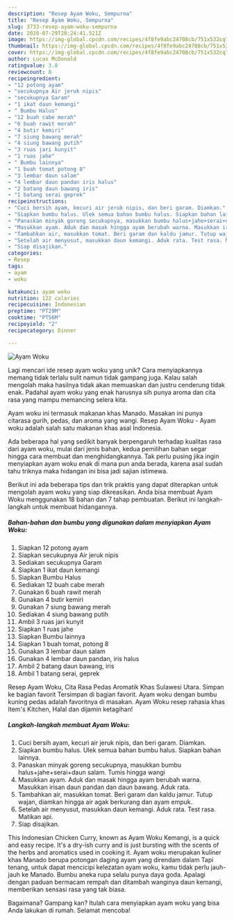 ```yaml
---
description: "Resep Ayam Woku, Sempurna"
title: "Resep Ayam Woku, Sempurna"
slug: 3733-resep-ayam-woku-sempurna
date: 2020-07-29T20:24:41.521Z
image: https://img-global.cpcdn.com/recipes/4f8fe9abc24708cb/751x532cq70/ayam-woku-foto-resep-utama.jpg
thumbnail: https://img-global.cpcdn.com/recipes/4f8fe9abc24708cb/751x532cq70/ayam-woku-foto-resep-utama.jpg
cover: https://img-global.cpcdn.com/recipes/4f8fe9abc24708cb/751x532cq70/ayam-woku-foto-resep-utama.jpg
author: Lucas McDonald
ratingvalue: 3.8
reviewcount: 8
recipeingredient:
- "12 potong ayam"
- "secukupnya Air jeruk nipis"
- "secukupnya Garam"
- "1 ikat daun kemangi"
- " Bumbu Halus"
- "12 buah cabe merah"
- "6 buah rawit merah"
- "4 butir kemiri"
- "7 siung bawang merah"
- "4 siung bawang putih"
- "3 ruas jari kunyit"
- "1 ruas jahe"
- " Bumbu lainnya"
- "1 buah tomat potong 8"
- "3 lembar daun salam"
- "4 lembar daun pandan iris halus"
- "2 batang daun bawang iris"
- "1 batang serai geprek"
recipeinstructions:
- "Cuci bersih ayam, kecuri air jeruk nipis, dan beri garam. Diamkan."
- "Siapkan bumbu halus. Ulek semua bahan bumbu halus. Siapkan bahan lainnya."
- "Panaskan minyak goreng secukupnya, masukkan bumbu halus+jahe+serai+daun salam. Tumis hingga wangi"
- "Masukkan ayam. Aduk dan masak hingga ayam berubah warna. Masukkan irisan daun pandan dan daun bawang. Aduk rata."
- "Tambahkan air, masukkan tomat. Beri garam dan kaldu jamur. Tutup wajan, diamkan hingga air agak berkurang dan ayam empuk."
- "Setelah air menyusut, masukkan daun kemangi. Aduk rata. Test rasa. Matikan api."
- "Siap disajikan."
categories:
- Resep
tags:
- ayam
- woku

katakunci: ayam woku 
nutrition: 122 calories
recipecuisine: Indonesian
preptime: "PT29M"
cooktime: "PT56M"
recipeyield: "2"
recipecategory: Dinner

---
```



![Ayam Woku](https://img-global.cpcdn.com/recipes/4f8fe9abc24708cb/751x532cq70/ayam-woku-foto-resep-utama.jpg)

Lagi mencari ide resep ayam woku yang unik? Cara menyiapkannya memang tidak terlalu sulit namun tidak gampang juga. Kalau salah mengolah maka hasilnya tidak akan memuaskan dan justru cenderung tidak enak. Padahal ayam woku yang enak harusnya sih punya aroma dan cita rasa yang mampu memancing selera kita.

Ayam woku ini termasuk makanan khas Manado. Masakan ini punya citarasa gurih, pedas, dan aroma yang wangi. Resep Ayam Woku - Ayam woku adalah salah satu makanan khas asal Indonesia.

Ada beberapa hal yang sedikit banyak berpengaruh terhadap kualitas rasa dari ayam woku, mulai dari jenis bahan, kedua pemilihan bahan segar hingga cara membuat dan menghidangkannya. Tak perlu pusing jika ingin menyiapkan ayam woku enak di mana pun anda berada, karena asal sudah tahu triknya maka hidangan ini bisa jadi sajian istimewa.


Berikut ini ada beberapa tips dan trik praktis yang dapat diterapkan untuk mengolah ayam woku yang siap dikreasikan. Anda bisa membuat Ayam Woku menggunakan 18 bahan dan 7 tahap pembuatan. Berikut ini langkah-langkah untuk membuat hidangannya.

<!--inarticleads1-->

##### Bahan-bahan dan bumbu yang digunakan dalam menyiapkan Ayam Woku:

1. Siapkan 12 potong ayam
1. Siapkan secukupnya Air jeruk nipis
1. Sediakan secukupnya Garam
1. Siapkan 1 ikat daun kemangi
1. Siapkan  Bumbu Halus
1. Sediakan 12 buah cabe merah
1. Gunakan 6 buah rawit merah
1. Gunakan 4 butir kemiri
1. Gunakan 7 siung bawang merah
1. Sediakan 4 siung bawang putih
1. Ambil 3 ruas jari kunyit
1. Siapkan 1 ruas jahe
1. Siapkan  Bumbu lainnya
1. Siapkan 1 buah tomat, potong 8
1. Gunakan 3 lembar daun salam
1. Gunakan 4 lembar daun pandan, iris halus
1. Ambil 2 batang daun bawang, iris
1. Ambil 1 batang serai, geprek


Resep Ayam Woku, Cita Rasa Pedas Aromatik Khas Sulawesi Utara. Simpan ke bagian favorit Tersimpan di bagian favorit. Ayam woku dengan bumbu kuning pedas adalah favoritnya di masakan. Ayam Woku resep rahasia khas Item&#39;s Kitchen, Halal dan dijamin ketagihan! 

<!--inarticleads2-->

##### Langkah-langkah membuat Ayam Woku:

1. Cuci bersih ayam, kecuri air jeruk nipis, dan beri garam. Diamkan.
1. Siapkan bumbu halus. Ulek semua bahan bumbu halus. Siapkan bahan lainnya.
1. Panaskan minyak goreng secukupnya, masukkan bumbu halus+jahe+serai+daun salam. Tumis hingga wangi
1. Masukkan ayam. Aduk dan masak hingga ayam berubah warna. Masukkan irisan daun pandan dan daun bawang. Aduk rata.
1. Tambahkan air, masukkan tomat. Beri garam dan kaldu jamur. Tutup wajan, diamkan hingga air agak berkurang dan ayam empuk.
1. Setelah air menyusut, masukkan daun kemangi. Aduk rata. Test rasa. Matikan api.
1. Siap disajikan.


This Indonesian Chicken Curry, known as Ayam Woku Kemangi, is a quick and easy recipe. It&#39;s a dry-ish curry and is just bursting with the scents of the herbs and aromatics used in cooking it. Ayam woku merupakan kuliner khas Manado berupa potongan daging ayam yang direndam dalam Tapi tenang, untuk dapat mencicipi kelezatan ayam woku, kamu tidak perlu jauh-jauh ke Manado. Bumbu aneka rupa selalu punya daya goda. Apalagi dengan paduan bermacam rempah dan ditambah wanginya daun kemangi, memberikan sensasi rasa yang tak biasa. 

Bagaimana? Gampang kan? Itulah cara menyiapkan ayam woku yang bisa Anda lakukan di rumah. Selamat mencoba!
